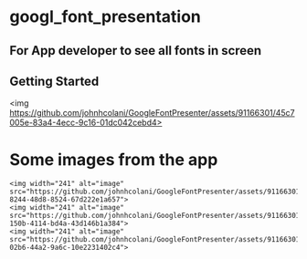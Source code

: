 # googl_font_presentation

## For App developer to see all fonts in screen

## Getting Started

<img https://github.com/johnhcolani/GoogleFontPresenter/assets/91166301/45c7005e-83a4-4ecc-9c16-01dc042cebd4>
# Some images from the app
    <img width="241" alt="image" src="https://github.com/johnhcolani/GoogleFontPresenter/assets/91166301/12bbf1f3-8244-48d8-8524-67d222e1a657">
    <img width="241" alt="image" src="https://github.com/johnhcolani/GoogleFontPresenter/assets/91166301/23fa63ac-150b-4114-bd4a-43d146b1a384">
    <img width="241" alt="image" src="https://github.com/johnhcolani/GoogleFontPresenter/assets/91166301/3f1ae380-02b6-44a2-9a6c-10e2231402c4">
 




